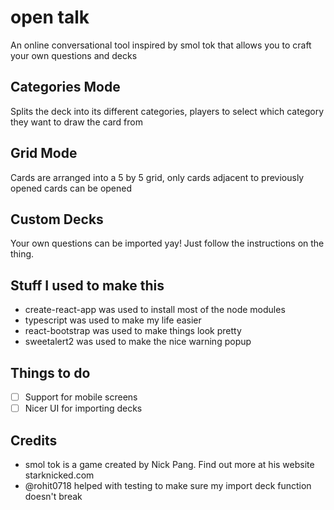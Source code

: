 # open talk
An online conversational tool inspired by smol tok that allows you to craft your own questions and decks

## Categories Mode
Splits the deck into its different categories, players to select which category they want to draw the card from

## Grid Mode
Cards are arranged into a 5 by 5 grid, only cards adjacent to previously opened cards can be opened

## Custom Decks
Your own questions can be imported yay! Just follow the instructions on the thing.

## Stuff I used to make this
- create-react-app was used to install most of the node modules
- typescript was used to make my life easier
- react-bootstrap was used to make things look pretty
- sweetalert2 was used to make the nice warning popup

## Things to do
- [ ] Support for mobile screens
- [ ] Nicer UI for importing decks

## Credits
- smol tok is a game created by Nick Pang. Find out more at his website starknicked.com
- @rohit0718 helped with testing to make sure my import deck function doesn't break
